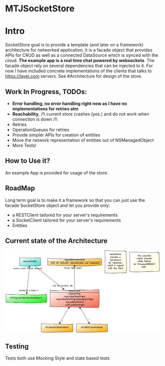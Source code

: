 # MTJSocketStore

# Intro
SocketStore goal is to provide a template (and later on a  framework) architecture for networked application, it is a facade object that provides APIs for CRUD as well as a connected DataSource which is synced with the cloud. **The example app is a real time chat powered by websockets**.
The facade object rely on several dependencies that can be injected to it. For now I have included concrete implementations of the clients that talks to https://layer.com servers. See #Architecture for design of the store.

## Work In Progress, TODOs:
- **Error handling, no error handling right now as I have no implementations for retries atm**
- **Reachability**, /!\ current store crashes (yes.) and do not work when connection is down /!\
- Retries
- OperationQueues for retries
- Provide simpler APIs for creation of entities
- Move the network representation of entities out of NSManagedObject
- More Tests!

## How to Use it?
An example App is provided for usage of the store.

## RoadMap
Long term goal is to make it a framework so that you can just use the facade SocketStore object and let you provide only:
- a RESTClient tailored for your server's requirements
- a SocketClient tailored for your server's requirements
- Entities

## Current state of the Architecture
![Alt text](/wiki/SocketStoreArchitecture.png?raw=true "SocketStoreArchitecture")

## Testing
Tests both use Mocking Style and state based tests
